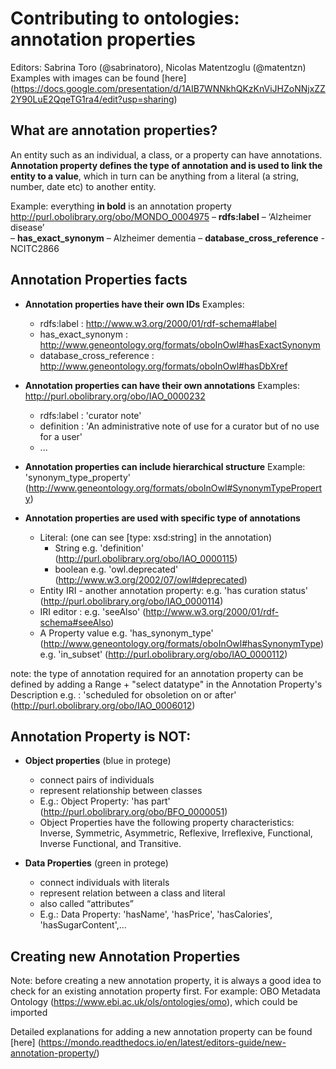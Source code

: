 # Contributing to ontologies: annotation properties

Editors: Sabrina Toro (@sabrinatoro), Nicolas Matentzoglu (@matentzn)
Examples with images can be found [here] (https://docs.google.com/presentation/d/1AIB7WNNkhQKzKnViJHZoNNjxZZ2Y90LuE2QqeTG1ra4/edit?usp=sharing)

## What are annotation properties? 
An entity such as an individual, a class, or a property can have annotations. **Annotation property defines the type of annotation and is used to link the entity to a value**, which in turn can be anything from a literal (a string, number, date etc) to another entity.

Example: everything **in bold** is an annotation property
http://purl.obolibrary.org/obo/MONDO_0004975 
– **rdfs:label** – ‘Alzheimer disease’     
– **has_exact_synonym** – Alzheimer dementia 
– **database_cross_reference** - NCITC2866

## Annotation Properties facts
- **Annotation properties have their own IDs**
Examples: 
  - rdfs:label : http://www.w3.org/2000/01/rdf-schema#label
  - has_exact_synonym : http://www.geneontology.org/formats/oboInOwl#hasExactSynonym
  - database_cross_reference : http://www.geneontology.org/formats/oboInOwl#hasDbXref

- **Annotation properties can have their own annotations** 
Examples: http://purl.obolibrary.org/obo/IAO_0000232
  - rdfs:label : 'curator note'
  - definition : 'An administrative note of use for a curator but of no use for a user'
  - ...

- **Annotation properties can include hierarchical structure**
Example: 'synonym_type_property' (http://www.geneontology.org/formats/oboInOwl#SynonymTypeProperty)


- **Annotation properties are used with specific type of annotations**
  - Literal: (one can see [type: xsd:string] in the annotation)
    - String 
      e.g. 'definition' (http://purl.obolibrary.org/obo/IAO_0000115)
    - boolean 
      e.g. 'owl.deprecated' (http://www.w3.org/2002/07/owl#deprecated)
  - Entity IRI - another annotation property: 
      e.g. 'has curation status' (http://purl.obolibrary.org/obo/IAO_0000114)
  - IRI editor :
      e.g. 'seeAlso' (http://www.w3.org/2000/01/rdf-schema#seeAlso)
  - A Property value 
      e.g. 'has_synonym_type' (http://www.geneontology.org/formats/oboInOwl#hasSynonymType)
      e.g. 'in_subset' (http://purl.obolibrary.org/obo/IAO_0000112)
  
note: the type of annotation required for an annotation property can be defined by adding a Range + "select datatype" in the Annotation Property's Description
  e.g. : 'scheduled for obsoletion on or after' (http://purl.obolibrary.org/obo/IAO_0006012)
  
## Annotation Property is NOT:
- **Object properties** (blue in protege)
  - connect pairs of individuals 
  - represent relationship between classes
  - E.g.: Object Property: 'has part' (http://purl.obolibrary.org/obo/BFO_0000051)
  - Object Properties have the following property characteristics: Inverse, Symmetric, Asymmetric, Reflexive, Irreflexive, Functional, Inverse Functional, and Transitive.

- **Data Properties** (green in protege)
  - connect individuals with literals
  - represent relation between a class and literal
  - also called “attributes”
  - E.g.: Data Property: 'hasName', 'hasPrice', 'hasCalories', 'hasSugarContent',...


## Creating new Annotation Properties

Note: before creating a new annotation property, it is always a good idea to check for an existing annotation property first. For example: OBO Metadata Ontology (https://www.ebi.ac.uk/ols/ontologies/omo), which could be imported

Detailed explanations for adding a new annotation property can be found [here] (https://mondo.readthedocs.io/en/latest/editors-guide/new-annotation-property/)



